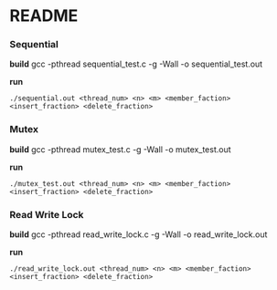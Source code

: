 # README

### Sequential

**build**
gcc -pthread sequential_test.c -g -Wall -o sequential_test.out

**run**

`./sequential.out <thread_num> <n> <m> <member_faction> <insert_fraction> <delete_fraction>`

### Mutex

**build**
gcc -pthread mutex_test.c -g -Wall -o mutex_test.out

**run**

`./mutex_test.out <thread_num> <n> <m> <member_faction> <insert_fraction> <delete_fraction>`

### Read Write Lock

**build**
gcc -pthread read_write_lock.c -g -Wall -o read_write_lock.out


**run**

`./read_write_lock.out <thread_num> <n> <m> <member_faction> <insert_fraction> <delete_fraction>`



